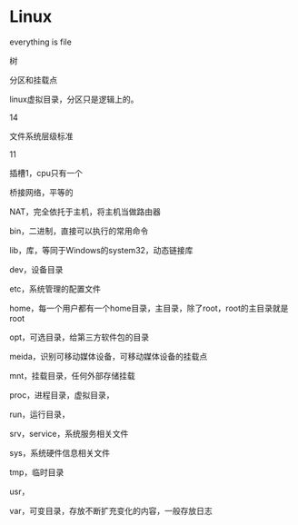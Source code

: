 # Linux

everything is file

树

分区和挂载点

linux虚拟目录，分区只是逻辑上的。

14

文件系统层级标准

11

插槽1，cpu只有一个

桥接网络，平等的

NAT，完全依托于主机，将主机当做路由器





bin，二进制，直接可以执行的常用命令

lib，库，等同于Windows的system32，动态链接库

dev，设备目录

etc，系统管理的配置文件

home，每一个用户都有一个home目录，主目录，除了root，root的主目录就是root

opt，可选目录，给第三方软件包的目录

meida，识别可移动媒体设备，可移动媒体设备的挂载点

mnt，挂载目录，任何外部存储挂载

proc，进程目录，虚拟目录，

run，运行目录，

srv，service，系统服务相关文件

sys，系统硬件信息相关文件

tmp，临时目录

usr，

var，可变目录，存放不断扩充变化的内容，一般存放日志

